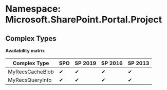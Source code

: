 # Namespace: Microsoft.SharePoint.Portal.Project
## Complex Types

**Availability matrix**

Complex Type | SPO | SP 2019 | SP 2016 | SP 2013
----------|-----|---------|---------|--------
MyRecsCacheBlob | ✔ | ✔ | ✔ | ✔
MyRecsQueryInfo | ✔ | ✔ | ✔ | ✔
